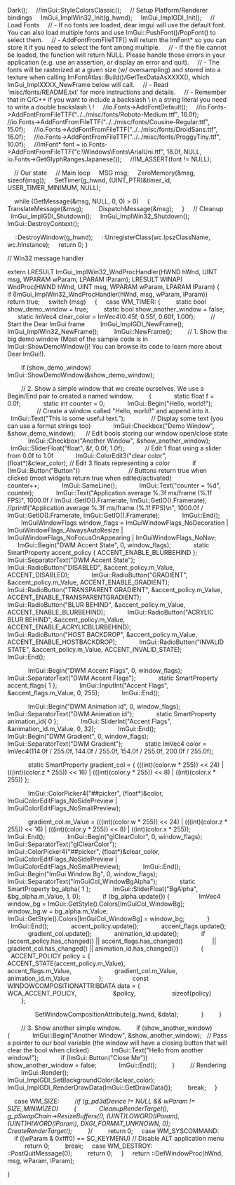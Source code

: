 




















































































































































































































































































































































































































































































































































































































































































































































































































































































































































































































































































































































































Dark();
    //ImGui::StyleColorsClassic();
    // Setup Platform/Renderer bindings
    ImGui_ImplWin32_Init(g_hwnd);
    ImGui_ImplGDI_Init();
    // Load Fonts
    // - If no fonts are loaded, dear imgui will use the default font. You can also load multiple fonts and use ImGui::PushFont()/PopFont() to select them.
    // - AddFontFromFileTTF() will return the ImFont* so you can store it if you need to select the font among multiple.
    // - If the file cannot be loaded, the function will return NULL. Please handle those errors in your application (e.g. use an assertion, or display an error and quit).
    // - The fonts will be rasterized at a given size (w/ oversampling) and stored into a texture when calling ImFontAtlas::Build()/GetTexDataAsXXXX(), which ImGui_ImplXXXX_NewFrame below will call.
    // - Read 'misc/fonts/README.txt' for more instructions and details.
    // - Remember that in C/C++ if you want to include a backslash \ in a string literal you need to write a double backslash \\ !
    //io.Fonts->AddFontDefault();
    //io.Fonts->AddFontFromFileTTF("../../misc/fonts/Roboto-Medium.ttf", 16.0f);
    //io.Fonts->AddFontFromFileTTF("../../misc/fonts/Cousine-Regular.ttf", 15.0f);
    //io.Fonts->AddFontFromFileTTF("../../misc/fonts/DroidSans.ttf", 16.0f);
    //io.Fonts->AddFontFromFileTTF("../../misc/fonts/ProggyTiny.ttf", 10.0f);
    //ImFont* font = io.Fonts->AddFontFromFileTTF("c:\\Windows\\Fonts\\ArialUni.ttf", 18.0f, NULL, io.Fonts->GetGlyphRangesJapanese());
    //IM_ASSERT(font != NULL);

    // Our state
    // Main loop
    MSG msg;
    ZeroMemory(&msg, sizeof(msg));
    SetTimer(g_hwnd, (UINT_PTR)&timer_id, USER_TIMER_MINIMUM, NULL);

    while (GetMessage(&msg, NULL, 0, 0) > 0)
    {
        TranslateMessage(&msg);
        DispatchMessage(&msg);
    }
    // Cleanup
    ImGui_ImplGDI_Shutdown();
    ImGui_ImplWin32_Shutdown();
    ImGui::DestroyContext();

    ::DestroyWindow(g_hwnd);
    ::UnregisterClass(wc.lpszClassName, wc.hInstance);
    return 0;
}

  

// Win32 message handler

extern LRESULT ImGui_ImplWin32_WndProcHandler(HWND hWnd, UINT msg, WPARAM wParam, LPARAM lParam);
LRESULT WINAPI WndProc(HWND hWnd, UINT msg, WPARAM wParam, LPARAM lParam)
{
    if (ImGui_ImplWin32_WndProcHandler(hWnd, msg, wParam, lParam))
        return true;
    switch (msg)
    {
    case WM_TIMER: {
        static bool show_demo_window = true;
        static bool show_another_window = false;
        static ImVec4 clear_color = ImVec4(0.45f, 0.55f, 0.60f, 1.00f);
        // Start the Dear ImGui frame
        ImGui_ImplGDI_NewFrame();
        ImGui_ImplWin32_NewFrame();
        ImGui::NewFrame();
        // 1. Show the big demo window (Most of the sample code is in ImGui::ShowDemoWindow()! You can browse its code to learn more about Dear ImGui!).

        if (show_demo_window)
            ImGui::ShowDemoWindow(&show_demo_window);

        // 2. Show a simple window that we create ourselves. We use a Begin/End pair to created a named window.
        {
            static float f = 0.0f;
            static int counter = 0;
            ImGui::Begin("Hello, world!");                          // Create a window called "Hello, world!" and append into it.
            ImGui::Text("This is some useful text.");               // Display some text (you can use a format strings too)
            ImGui::Checkbox("Demo Window", &show_demo_window);      // Edit bools storing our window open/close state
            ImGui::Checkbox("Another Window", &show_another_window);
            ImGui::SliderFloat("float", &f, 0.0f, 1.0f);            // Edit 1 float using a slider from 0.0f to 1.0f
            ImGui::ColorEdit3("clear color", (float*)&clear_color); // Edit 3 floats representing a color
            if (ImGui::Button("Button"))                            // Buttons return true when clicked (most widgets return true when edited/activated)
                counter++;
            ImGui::SameLine();
            ImGui::Text("counter = %d", counter);
            ImGui::Text("Application average %.3f ms/frame (%.1f FPS)", 1000.0f / ImGui::GetIO().Framerate, ImGui::GetIO().Framerate);
            //printf("Application average %.3f ms/frame (%.1f FPS)\n", 1000.0f / ImGui::GetIO().Framerate, ImGui::GetIO().Framerate);
            ImGui::End();
            ImGuiWindowFlags window_flags = ImGuiWindowFlags_NoDecoration | ImGuiWindowFlags_AlwaysAutoResize | ImGuiWindowFlags_NoFocusOnAppearing | ImGuiWindowFlags_NoNav;
            ImGui::Begin("DWM Accent State", 0, window_flags);
            static SmartProperty<INT> accent_policy { ACCENT_ENABLE_BLURBEHIND };
            ImGui::SeparatorText("DWM Accent State");
            ImGui::RadioButton("DISABLED", &accent_policy.m_Value, ACCENT_DISABLED);
            ImGui::RadioButton("GRADIENT", &accent_policy.m_Value, ACCENT_ENABLE_GRADIENT);
            ImGui::RadioButton("TRANSPARENT GRADIENT", &accent_policy.m_Value, ACCENT_ENABLE_TRANSPARENTGRADIENT);
            ImGui::RadioButton("BLUR BEHIND", &accent_policy.m_Value, ACCENT_ENABLE_BLURBEHIND);
            ImGui::RadioButton("ACRYLIC BLUR BEHIND", &accent_policy.m_Value, ACCENT_ENABLE_ACRYLICBLURBEHIND);
            ImGui::RadioButton("HOST BACKDROP", &accent_policy.m_Value, ACCENT_ENABLE_HOSTBACKDROP);
            ImGui::RadioButton("INVALID STATE", &accent_policy.m_Value, ACCENT_INVALID_STATE);
            ImGui::End();

            ImGui::Begin("DWM Accent Flags", 0, window_flags);
            ImGui::SeparatorText("DWM Accent Flags");
            static SmartProperty<INT> accent_flags{ 1 };
            ImGui::InputInt("Accent Flags", &accent_flags.m_Value, 0, 255);
            ImGui::End();

            ImGui::Begin("DWM Animation id", 0, window_flags);
            ImGui::SeparatorText("DWM Animation id");
            static SmartProperty<INT> animation_id{ 0 };
            ImGui::SliderInt("Accent Flags", &animation_id.m_Value, 0, 32);
            ImGui::End();
            ImGui::Begin("DWM Gradient", 0, window_flags);
            ImGui::SeparatorText("DWM Gradient");
            static ImVec4 color = ImVec4(114.0f / 255.0f, 144.0f / 255.0f, 154.0f / 255.0f, 200.0f / 255.0f);

            static SmartProperty<INT> gradient_col = { (((int)(color.w * 255)) << 24) | (((int)(color.z * 255)) << 16) | (((int)(color.y * 255)) << 8) | ((int)(color.x * 255)) };

            ImGui::ColorPicker4("##picker", (float*)&color, ImGuiColorEditFlags_NoSidePreview | ImGuiColorEditFlags_NoSmallPreview);

            gradient_col.m_Value = (((int)(color.w * 255)) << 24) | (((int)(color.z * 255)) << 16) | (((int)(color.y * 255)) << 8) | ((int)(color.x * 255));
            ImGui::End();
            ImGui::Begin("glClearColor", 0, window_flags);
            ImGui::SeparatorText("glClearColor");
            ImGui::ColorPicker4("##picker", (float*)&clear_color, ImGuiColorEditFlags_NoSidePreview | ImGuiColorEditFlags_NoSmallPreview);
            ImGui::End();
            ImGui::Begin("ImGui Window Bg", 0, window_flags);
            ImGui::SeparatorText("ImGuiCol_WindowBgAlpha");
            static SmartProperty<float> bg_alpha{ 1 };
            ImGui::SliderFloat("BgAlpha", &bg_alpha.m_Value, 1, 0);
            if (bg_alpha.update()) {
                ImVec4 window_bg = ImGui::GetStyle().Colors[ImGuiCol_WindowBg];
                window_bg.w = bg_alpha.m_Value;
                ImGui::GetStyle().Colors[ImGuiCol_WindowBg] = window_bg;
            }
            ImGui::End();
            accent_policy.update();
            accent_flags.update();
            gradient_col.update();
            animation_id.update();
            if (accent_policy.has_changed() || accent_flags.has_changed()
                || gradient_col.has_changed() || animation_id.has_changed())
            {
                ACCENT_POLICY policy = {
                        ACCENT_STATE(accent_policy.m_Value),
                        accent_flags.m_Value,
                        gradient_col.m_Value,
                        animation_id.m_Value
                };
                const WINDOWCOMPOSITIONATTRIBDATA data = {
                    WCA_ACCENT_POLICY,
                    &policy,
                    sizeof(policy)
                };

                SetWindowCompositionAttribute(g_hwnd, &data);
            }
        }

        // 3. Show another simple window.
        if (show_another_window)
        {
            ImGui::Begin("Another Window", &show_another_window);   // Pass a pointer to our bool variable (the window will have a closing button that will clear the bool when clicked)
            ImGui::Text("Hello from another window!");
            if (ImGui::Button("Close Me"))
                show_another_window = false;
            ImGui::End();
        }
        // Rendering
        ImGui::Render();
        ImGui_ImplGDI_SetBackgroundColor(&clear_color);
        ImGui_ImplGDI_RenderDrawData(ImGui::GetDrawData());
        break;
    }

    case WM_SIZE:
        /*if (g_pd3dDevice != NULL && wParam != SIZE_MINIMIZED)
        {
            CleanupRenderTarget();
            g_pSwapChain->ResizeBuffers(0, (UINT)LOWORD(lParam), (UINT)HIWORD(lParam), DXGI_FORMAT_UNKNOWN, 0);
            CreateRenderTarget();
        }*/
        return 0;
    case WM_SYSCOMMAND:
        if ((wParam & 0xfff0) == SC_KEYMENU) // Disable ALT application menu
            return 0;
        break;
    case WM_DESTROY:
        ::PostQuitMessage(0);
        return 0;
    }
    return ::DefWindowProc(hWnd, msg, wParam, lParam);

}
```
